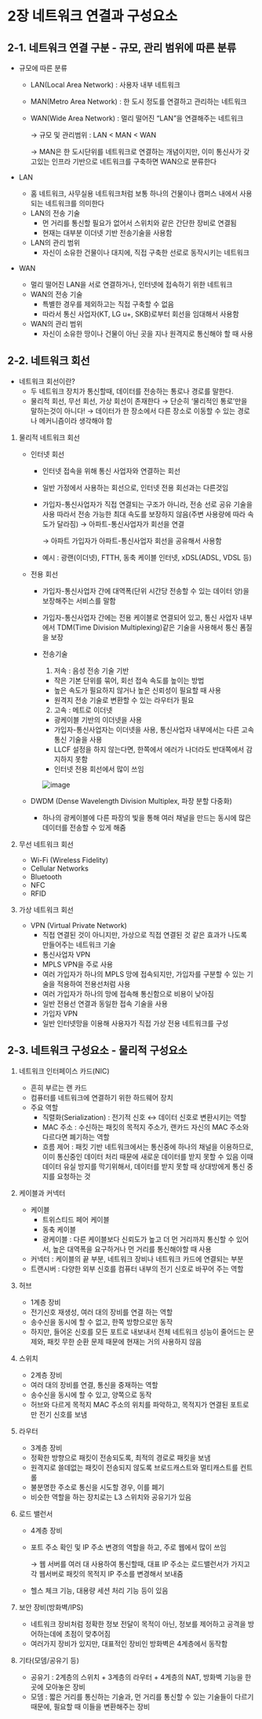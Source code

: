 # 2장 네트워크 연결과 구성요소

## 2-1. 네트워크 연결 구분 - 규모, 관리 범위에 따른 분류

- 규모에 따른 분류
    - LAN(Local Area Network) : 사용자 내부 네트워크
    - MAN(Metro Area Network) : 한 도시 정도를 연결하고 관리하는 네트워크
    - WAN(Wide Area Network) : 멀리 떨어진 “LAN”을 연결해주는 네트워크
        
        → 규모 및 관리범위 : LAN < MAN < WAN
        
        → MAN은 한 도시단위를 네트워크로 연결하는 개념이지만, 이미 통신사가 갖고있는 인프라 기반으로 네트워크를 구축하면 WAN으로 분류한다
        
- LAN
    - 홈 네트워크, 사무실용 네트워크처럼 보통 하나의 건물이나 캠퍼스 내에서 사용되는 네트워크를 의미한다
    - LAN의 전송 기술
        - 먼 거리를 통신할 필요가 없어서 스위치와 같은 간단한 장비로 연결됨
        - 현재는 대부분 이더넷 기반 전송기술을 사용함
    - LAN의 관리 범위
        - 자신이 소유한 건물이나 대지에, 직접 구축한 선로로 동작시키는 네트워크

- WAN
    - 멀리 떨어진 LAN을 서로 연결하거나, 인터넷에 접속하기 위한 네트워크
    - WAN의 전송 기술
        - 특별한 경우를 제외하고는 직접 구축할 수 없음
        - 따라서 통신 사업자(KT, LG u+, SKB)로부터 회선을 임대해서 사용함
    - WAN의 관리 범위
        - 자신이 소유한 땅이나 건물이 아닌 곳을 지나 원격지로 통신해야 할 때 사용

## 2-2. 네트워크 회선

- 네트워크 회선이란?
    - 두 네트워크 장치가 통신할때, 데이터를 전송하는 통로나 경로를 말한다.
    - 물리적 회선, 무선 회선, 가상 회선이 존재한다 → 단순히 ‘물리적인 통로’만을 말하는것이 아니다!
                                                                         → 데이터가 한 장소에서 다른 장소로 이동할 수 있는 경로나 메커니즘이라 생각해야 함

1. 물리적 네트워크 회선
    - 인터넷 회선
        - 인터넷 접속을 위해 통신 사업자와 연결하는 회선
        - 일반 가정에서 사용하는 회선으로, 인터넷 전용 회선과는 다른것임
        - 가입자-통신사업자가 직접 연결되는 구조가 아니라, 전송 선로 공유 기술을 사용
        따라서 전송 가능한 최대 속도를 보장하지 않음(주변 사용량에 따라 속도가 달라짐)
        → 아파트-통신사업자가 회선을 연결
            
            → 아파트 가입자가 아파트-통신사업자 회선을 공유해서 사용함
            
        - 예시 : 광랜(이더넷), FTTH, 동축 케이블 인터넷, xDSL(ADSL, VDSL 등)
        
    - 전용 회선
        - 가입자-통신사업자 간에 대역폭(단위 시간당 전송할 수 있는 데이터 양)을 보장해주는 서비스를 말함
        - 가입자-통신사업자 간에는 전용 케이블로 연결되어 있고, 통신 사업자 내부에서 TDM(Time Division Multiplexing)같은 기술을 사용해서 퉁신 폼질을 보장
        - 전송기술
            1. 저속 : 음성 전송 기술 기반
            - 작은 기본 단위를 묶어, 회선 접속 속도를 높이는 방법
            - 높은 속도가 필요하지 않거나 높은 신뢰성이 필요할 때 사용
            - 원격지 전송 기술로 변환할 수 있는 라우터가 필요
            2. 고속 : 메트로 이더넷
            - 광케이블 기반의 이더넷을 사용
            - 가입자-통신사업자는 이더넷을 사용, 통신사업자 내부에서는 다른 고속 통신 기술을 사용
            - LLCF 설정을 하지 않는다면, 한쪽에서 에러가 나더라도 반대쪽에서 감지하지 못함
            - 인터넷 전용 회선에서 많이 쓰임
              
          ![image](https://github.com/spharos3rd-CatchYou/Network/assets/108791919/cc53ed92-009f-4e5a-8de6-3085f735c18a)
                
                
    - DWDM (Dense Wavelength Division Multiplex, 파장 분할 다중화)
        - 하나의 광케이블에 다른 파장의 빛을 통해 여러 채널을 만드는 동시에 많은 데이터를 전송할 수 있게 해줌
    
2. 무선 네트워크 회선
    - Wi-Fi (Wireless Fidelity)
    - Cellular Networks
    - Bluetooth
    - NFC
    - RFID

1. 가상 네트워크 회선
    - VPN (Virtual Private Network)
        - 직접 연결된 것이 아니지만, 가상으로 직접 연결된 것 같은 효과가 나도록 만들어주는 네트워크 기술
        - 통신사업자 VPN
        - MPLS VPN을 주로 사용
        - 여러 가입자가 하나의 MPLS 망에 접속되지만, 가입자를 구분할 수 있는 기술을 적용하여 전용선처럼 사용 
        - 여러 가입자가 하나의 망에 접속해 통신함으로 비용이 낮아짐
        - 일반 전용선 연결과 동일한 접속 기술을 사용
        - 가입자 VPN
        - 일반 인터넷망을 이용해 사용자가 직접 가상 전용 네트워크를 구성

## 2-3. 네트워크 구성요소 - 물리적 구성요소

1. 네트워크 인터페이스 카드(NIC)
    - 흔히 부르는 랜 카드
    - 컴퓨터를 네트워크에 연결하기 위한 하드웨어 장치
    - 주요 역할
        - 직렬화(Serialization)
        : 전기적 신호 ↔ 데이터 신호로 변환시키는 역할
        - MAC 주소
        : 수신하는 패킷의 목적지 주소가, 랜카드 자신의 MAC 주소와 다르다면 폐기하는 역할
        - 흐름 제어
        : 패킷 기반 네트워크에서는 통신중에 하나의 채널을 이용하므로, 이미 통신중인 데이터 처리 때문에 새로운 데이터를 받지 못할 수 있음
          이때 데이터 유실 방지를 막기위해서, 데이터를 받지 못할 때 상대방에게 통신 중지를 요청하는 것
        
2. 케이블과 커넥터
    - 케이블
        - 트위스티드 페어 케이블
        - 동축 케이블
        - 광케이블 : 다른 케이블보다 신뢰도가 높고 더 먼 거리까지 통신할 수 있어서, 높은 대역폭을 요구하거나 먼 거리를 통신해야할 때 사용
    - 커넥터 : 케이블의 끝 부분, 네트워크 장비나 네트워크 카드에 연결되는 부분
    - 트랜시버 : 다양한 외부 신호를 컴퓨터 내부의 전기 신호로 바꾸어 주는 역할
    
3. 허브
    - 1계층 장비
    - 전기신호 재생성, 여러 대의 장비를 연결 하는 역할
    - 송수신을 동시에 할 수 없고, 한쪽 방향으로만 동작
    - 하지만, 들어온 신호를 모든 포트로 내보내서 전체 네트워크 성능이 줄어드는 문제와, 패킷 무한 순환 문제 때문에 현재는 거의 사용하지 않음
    
4. 스위치
    - 2계층 장비
    - 여러 대의 장비를 연결, 통신을 중재하는 역할
    - 송수신을 동시에 할 수 있고, 양쪽으로 동작
    - 허브와 다르게 목적지 MAC 주소의 위치를 파악하고, 목적지가 연결된 포트로만 전기 신호를 보냄
    
5. 라우터
    - 3계층 장비
    - 정확한 방향으로 패킷이 전송되도록, 최적의 경로로 패킷을 보냄
    - 원격지로 쓸데없는 패킷이 전송되지 않도록 브로드캐스트와 멀티캐스트를 컨트롤
    - 불분명한 주소로 통신을 시도할 경우, 이를 폐기
    - 비슷한 역할을 하는 장치로는 L3 스위치와 공유기가 있음
    
6. 로드 밸런서
    - 4계층 장비
    - 포트 주소 확인 및 IP 주소 변경의 역할을 하고, 주로 웹에서 많이 쓰임
        
        → 웹 서버를 여러 대 사용하여 통신할때, 대표 IP 주소는 로드밸런서가 가지고 각 웹서버로 패킷의 목적지 IP 주소를 변경해서 보내줌
        
    - 헬스 체크 기능, 대용량 세션 처리 기능 등이 있음
    
7. 보안 장비(방화벽/IPS)
    - 네트워크 장비처럼 정확한 정보 전달이 목적이 아닌, 정보를 제어하고 공격을 방어하는데에 초점이 맞추어짐
    - 여러가지 장비가 있지만, 대표적인 장비인 방화벽은 4계층에서 동작함
    
8. 기타(모뎀/공유기 등)
    - 공유기 : 2계층의 스위치 + 3계층의 라우터 + 4계층의 NAT, 방화벽 기능을 한곳에 모아놓은 장비
    - 모뎀 : 짧은 거리를 통신하는 기술과, 먼 거리를 통신할 수 있는 기술들이 다르기 때문에, 필요할 때 이들을 변환해주는 장비

